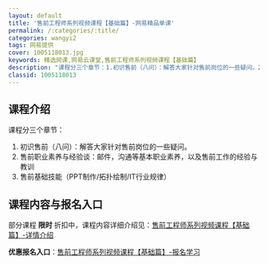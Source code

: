 ```yaml
---
layout: default
title: '售前工程师系列视频课程【基础篇】-网易精品单课'
permalink: /:categories/:title/
categories: wangyi2
tags: 网易提供
cover: 1005118013.jpg
keywords: 精选网课,网易云课堂,售前工程师系列视频课程【基础篇】
description: "课程分三个章节：1.初识售前（八问）：解答大家针对售前岗位的一些疑问。2.售前职业素养与经验谈：邮件，沟通等基本职业素养，以及售前工作的经验与教训3.售前基础技能（PPT制作/拓扑绘制/IT"
classid: 1005118013
---
```


## 课程介绍

课程分三个章节：
1. 初识售前（八问）：解答大家针对售前岗位的一些疑问。
2. 售前职业素养与经验谈：邮件，沟通等基本职业素养，以及售前工作的经验与教训
3. 售前基础技能（PPT制作/拓扑绘制/IT行业规律）

## 课程内容与报名入口

部分课程 **限时** 折扣中，课程内容详细介绍见：[售前工程师系列视频课程【基础篇】-详情介绍](https://study.163.com/course/introduction/1005118013.htm?share=1&shareId=1025206652&utm_campaign=share&utm_medium=iphoneShare&utm_source=&utm_u=1025206652)

**优惠报名入口**：[售前工程师系列视频课程【基础篇】-报名学习](https://study.163.com/course/introduction/1005118013.htm?share=1&shareId=1025206652&utm_campaign=share&utm_medium=iphoneShare&utm_source=&utm_u=1025206652)

